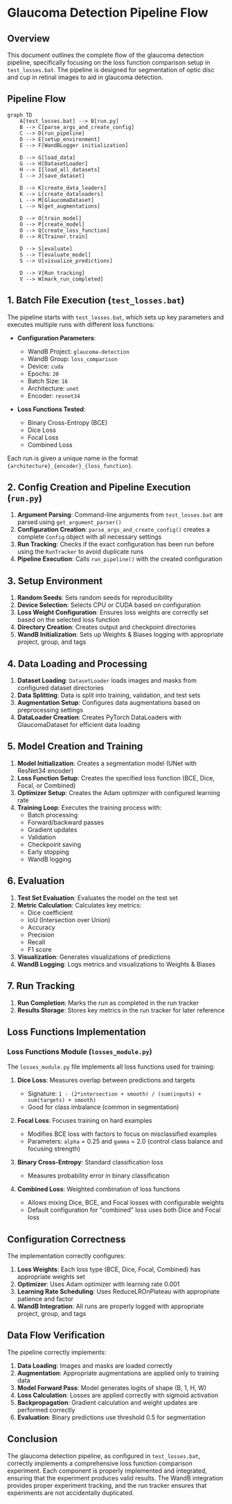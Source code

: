 # Glaucoma Detection Pipeline Flow

## Overview

This document outlines the complete flow of the glaucoma detection pipeline, specifically focusing on the loss function comparison setup in `test_losses.bat`. The pipeline is designed for segmentation of optic disc and cup in retinal images to aid in glaucoma detection.

## Pipeline Flow

```mermaid
graph TD
    A[test_losses.bat] --> B[run.py]
    B --> C[parse_args_and_create_config]
    C --> D[run_pipeline]
    D --> E[setup_environment]
    E --> F[WandBLogger initialization]
    
    D --> G[load_data]
    G --> H[DatasetLoader]
    H --> I[load_all_datasets]
    I --> J[save_dataset]
    
    D --> K[create_data_loaders]
    K --> L[create_dataloaders]
    L --> M[GlaucomaDataset]
    L --> N[get_augmentations]
    
    D --> O[train_model]
    O --> P[create_model]
    O --> Q[create_loss_function]
    O --> R[Trainer.train]
    
    D --> S[evaluate]
    S --> T[evaluate_model]
    S --> U[visualize_predictions]
    
    D --> V[Run tracking]
    V --> W[mark_run_completed]
```

## 1. Batch File Execution (`test_losses.bat`)

The pipeline starts with `test_losses.bat`, which sets up key parameters and executes multiple runs with different loss functions:

- **Configuration Parameters**:
  - WandB Project: `glaucoma-detection`
  - WandB Group: `loss_comparison`
  - Device: `cuda`
  - Epochs: `20`
  - Batch Size: `16`
  - Architecture: `unet`
  - Encoder: `resnet34`

- **Loss Functions Tested**:
  - Binary Cross-Entropy (BCE)
  - Dice Loss
  - Focal Loss
  - Combined Loss

Each run is given a unique name in the format `{architecture}_{encoder}_{loss_function}`.

## 2. Config Creation and Pipeline Execution (`run.py`)

1. **Argument Parsing**: Command-line arguments from `test_losses.bat` are parsed using `get_argument_parser()`
2. **Configuration Creation**: `parse_args_and_create_config()` creates a complete `Config` object with all necessary settings
3. **Run Tracking**: Checks if the exact configuration has been run before using the `RunTracker` to avoid duplicate runs
4. **Pipeline Execution**: Calls `run_pipeline()` with the created configuration

## 3. Setup Environment

1. **Random Seeds**: Sets random seeds for reproducibility
2. **Device Selection**: Selects CPU or CUDA based on configuration
3. **Loss Weight Configuration**: Ensures loss weights are correctly set based on the selected loss function
4. **Directory Creation**: Creates output and checkpoint directories
5. **WandB Initialization**: Sets up Weights & Biases logging with appropriate project, group, and tags

## 4. Data Loading and Processing

1. **Dataset Loading**: `DatasetLoader` loads images and masks from configured dataset directories
2. **Data Splitting**: Data is split into training, validation, and test sets
3. **Augmentation Setup**: Configures data augmentations based on preprocessing settings
4. **DataLoader Creation**: Creates PyTorch DataLoaders with GlaucomaDataset for efficient data loading

## 5. Model Creation and Training

1. **Model Initialization**: Creates a segmentation model (UNet with ResNet34 encoder)
2. **Loss Function Setup**: Creates the specified loss function (BCE, Dice, Focal, or Combined)
3. **Optimizer Setup**: Creates the Adam optimizer with configured learning rate
4. **Training Loop**: Executes the training process with:
   - Batch processing
   - Forward/backward passes
   - Gradient updates
   - Validation
   - Checkpoint saving
   - Early stopping
   - WandB logging

## 6. Evaluation

1. **Test Set Evaluation**: Evaluates the model on the test set
2. **Metric Calculation**: Calculates key metrics:
   - Dice coefficient
   - IoU (Intersection over Union)
   - Accuracy
   - Precision
   - Recall
   - F1 score
3. **Visualization**: Generates visualizations of predictions
4. **WandB Logging**: Logs metrics and visualizations to Weights & Biases

## 7. Run Tracking

1. **Run Completion**: Marks the run as completed in the run tracker
2. **Results Storage**: Stores key metrics in the run tracker for later reference

## Loss Functions Implementation

### Loss Functions Module (`losses_module.py`)

The `losses_module.py` file implements all loss functions used for training:

1. **Dice Loss**: Measures overlap between predictions and targets
   - Signature: `1 - (2*intersection + smooth) / (sum(inputs) + sum(targets) + smooth)`
   - Good for class imbalance (common in segmentation)

2. **Focal Loss**: Focuses training on hard examples
   - Modifies BCE loss with factors to focus on misclassified examples
   - Parameters: `alpha` = 0.25 and `gamma` = 2.0 (control class balance and focusing strength)

3. **Binary Cross-Entropy**: Standard classification loss
   - Measures probability error in binary classification

4. **Combined Loss**: Weighted combination of loss functions
   - Allows mixing Dice, BCE, and Focal losses with configurable weights
   - Default configuration for "combined" loss uses both Dice and Focal loss

## Configuration Correctness

The implementation correctly configures:

1. **Loss Weights**: Each loss type (BCE, Dice, Focal, Combined) has appropriate weights set
2. **Optimizer**: Uses Adam optimizer with learning rate 0.001
3. **Learning Rate Scheduling**: Uses ReduceLROnPlateau with appropriate patience and factor
4. **WandB Integration**: All runs are properly logged with appropriate project, group, and tags

## Data Flow Verification

The pipeline correctly implements:

1. **Data Loading**: Images and masks are loaded correctly
2. **Augmentation**: Appropriate augmentations are applied only to training data
3. **Model Forward Pass**: Model generates logits of shape (B, 1, H, W)
4. **Loss Calculation**: Losses are applied correctly with sigmoid activation
5. **Backpropagation**: Gradient calculation and weight updates are performed correctly
6. **Evaluation**: Binary predictions use threshold 0.5 for segmentation

## Conclusion

The glaucoma detection pipeline, as configured in `test_losses.bat`, correctly implements a comprehensive loss function comparison experiment. Each component is properly implemented and integrated, ensuring that the experiment produces valid results. The WandB integration provides proper experiment tracking, and the run tracker ensures that experiments are not accidentally duplicated.